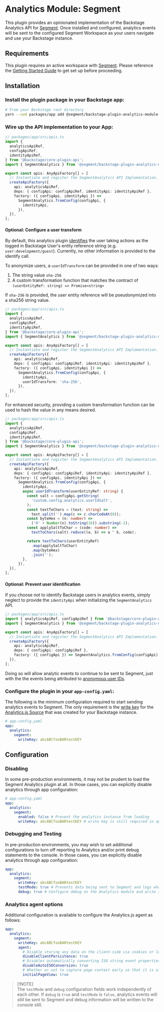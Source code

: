 # Analytics Module: Segment

This plugin provides an opinionated implementation of the Backstage Analytics
API for [Segment][segment]. Once installed and configured, analytics events will
be sent to the configured Segment Workspace as your users navigate and use your Backstage instance.

## Requirements

This plugin requires an active workspace with [Segment][segment]. Please reference the [Getting Started Guide][getting-started] to get set up before proceeding.

## Installation

### Install the plugin package in your Backstage app:

```sh
# From your Backstage root directory
yarn --cwd packages/app add @segment/backstage-plugin-analytics-module-segment
```

### Wire up the API implementation to your App:

```ts
// packages/app/src/apis.ts
import {
  analyticsApiRef,
  configApiRef,
  identityApiRef,
} from '@backstage/core-plugin-api';
import { SegmentAnalytics } from '@segment/backstage-plugin-analytics-module-segment';

export const apis: AnyApiFactory[] = [
  // Instantiate and register the SegmentAnalytics API Implementation.
  createApiFactory({
    api: analyticsApiRef,
    deps: { configApi: configApiRef, identityApi: identityApiRef },
    factory: ({ configApi, identityApi }) =>
      SegmentAnalytics.fromConfig(configApi, {
        identityApi,
      }),
  }),
];
```

#### Optional: Configure a user transform

By default, this analytics plugin [identifies][identify] the user taking actions as the logged in Backstage User's entity reference string (e.g. `user:development/guest`). Currently, no other information is provided to the identify call.

To anonymize users, a `userIdTransform` can be provided in one of two ways:

1. The string value `sha-256`
2. A custom transformation function that matches the contract of `(userEntityRef: string) => Promise<string>`

If `sha-256` is provided, the user entity reference will be pseudonymized into a sha256 string value.

```ts
// packages/app/src/apis.ts
import {
  analyticsApiRef,
  configApiRef,
  identityApiRef,
} from '@backstage/core-plugin-api';
import { SegmentAnalytics } from '@segment/backstage-plugin-analytics-module-segment';

export const apis: AnyApiFactory[] = [
  // Instantiate and register the SegmentAnalytics API Implementation.
  createApiFactory({
    api: analyticsApiRef,
    deps: { configApi: configApiRef, identityApi: identityApiRef },
    factory: ({ configApi, identityApi }) =>
      SegmentAnalytics.fromConfig(configApi, {
        identityApi,
        userIdTransform: 'sha-256',
      }),
  }),
];
```

For enhanced security, providing a custom transformation function can be used to hash the value in any means desired.

```ts
// packages/app/src/apis.ts
import {
  analyticsApiRef,
  configApiRef,
  identityApiRef,
} from '@backstage/core-plugin-api';
import { SegmentAnalytics } from '@segment/backstage-plugin-analytics-module-segment';

export const apis: AnyApiFactory[] = [
  // Instantiate and register the SegmentAnalytics API Implementation.
  createApiFactory({
    api: analyticsApiRef,
    deps: { configApi: configApiRef, identityApi: identityApiRef },
    factory: ({ configApi, identityApi }) =>
      SegmentAnalytics.fromConfig(configApi, {
        identityApi,
        async userIdTransform(userEntityRef: string) {
          const salt = configApi.getString(
            'custom.config.analytics.userIdSalt',
          );
          const textToChars = (text: string) =>
            text.split('').map(c => c.charCodeAt(0));
          const byteHex = (n: number) =>
            ('0' + Number(n).toString(16)).substring(-2);
          const applySaltToChar = (code: number) =>
            textToChars(salt).reduce((a, b) => a ^ b, code);

          return textToChars(userEntityRef)
            .map(applySaltToChar)
            .map(byteHex)
            .join('');
        },
      }),
  }),
];
```

#### Optional: Prevent user identification

If you choose not to identify Backstage users in analytics events, simply neglect to provide the `identityApi` when initializing the `SegmentAnalytics` API.

```ts
// packages/app/src/apis.ts
import { analyticsApiRef, configApiRef } from '@backstage/core-plugin-api';
import { SegmentAnalytics } from '@segment/backstage-plugin-analytics-module-segment';

export const apis: AnyApiFactory[] = [
  // Instantiate and register the SegmentAnalytics API Implementation.
  createApiFactory({
    api: analyticsApiRef,
    deps: { configApi: configApiRef },
    factory: ({ configApi }) => SegmentAnalytics.fromConfig(configApi),
  }),
];
```

Doing so will allow analytic events to continue to be sent to Segment, just with the the events being attributed to [anonymous user IDs][anonymous-ids].

### Configure the plugin in your `app-config.yaml`:

The following is the minimum configuration required to start sending analytics
events to Segment. The only requirement is the [write key][write-key] for the [Analytics.js Source][analytics.js-source] that was created for your Backstage instance.

```yaml
# app-config.yaml
app:
  analytics:
    segment:
      writeKey: abcABCfooBARtestKEY
```

## Configuration

### Disabling

In some pre-production environments, it may not be prudent to load the Segment Analytics plugin at all. In those cases, you can explicitly disable analytics through app configuration:

```yaml
# app-config.yaml
app:
  analytics:
    segment:
      enabled: false # Prevent the analytics instance from loading
      writeKey: abcABCfooBARtestKEY # write key is still required in app-config
```

### Debugging and Testing

In pre-production environments, you may wish to set additional configurations
to turn off reporting to Analytics and/or print debug statements to the
console. In those cases, you can explicitly disable analytics through app configuration:

```yaml
app:
  analytics:
    segment:
      writeKey: abcABCfooBARtestKEY
      testMode: true # Prevents data being sent to Segment and logs what would have been sent instead
      debug: true # Configure debug on the Analytics module and write the Backstage analytics event to the web console
```

### Analytics agent options

Additional configuration is available to configure the Analytics.js agent as follows:

```yaml
app:
  analytics:
    segment:
      writeKey: abcABCfooBARtestKEY
      agent:
        # Disable storing any data on the client-side via cookies or localstorage
        disableClientPersistence: true
        # Disables automatically converting ISO string event properties into Dates.
        disableAutoISOConversion: true
        # Whether or not to capture page context early so that it is always up-to-date.
        initialPageView: true
```

> [!NOTE]\
> The `testMode` and `debug` configuration fields work independently of each other.
> If `debug` is `true` and `testMode` is `false`, analytics events will still be sent to Segment
> and debug information will be written to the console still.

[segment]: https://segment.com/
[getting-started]: https://segment.com/docs/getting-started/
[write-key]: https://segment.com/docs/connections/find-writekey/
[analytics.js-source]: https://segment.com/docs/connections/sources/catalog/libraries/website/javascript/
[identify]: https://segment.com/docs/connections/sources/catalog/libraries/website/javascript/#identify
[anonymous-ids]: https://segment.com/docs/connections/sources/catalog/libraries/website/javascript/identity/#anonymous-ids
